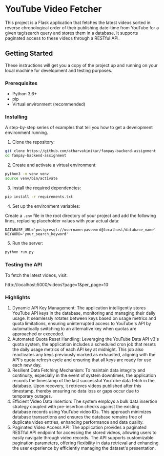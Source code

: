 # YouTube Video Fetcher

This project is a Flask application that fetches the latest videos sorted in reverse chronological order of their publishing date-time from YouTube for a given tag/search query and stores them in a database. It supports paginated access to these videos through a RESTful API.

## Getting Started

These instructions will get you a copy of the project up and running on your local machine for development and testing purposes.

### Prerequisites

- Python 3.6+
- pip
- Virtual environment (recommended)

### Installing

A step-by-step series of examples that tell you how to get a development environment running.

1. Clone the repository:

```bash
git clone https://github.com/atharvakinikar/fampay-backend-assignment
cd fampay-backend-assignment
```

2. Create and activate a virtual environment:

```bash
python3 -m venv venv
source venv/bin/activate
```

3. Install the required dependencies:

```bash
pip install -r requirements.txt
```

4. Set up the environment variables:

Create a `.env` file in the root directory of your project and add the following lines, replacing placeholder values with your actual data:

```env
DATABASE_URL='postgresql://username:password@localhost/database_name'
KEYWORD='your_search_keyword'
```

5. Run the server:
```bash
python run.py
```

### Testing the API

To fetch the latest videos, visit:

http://localhost:5000/videos?page=1&per_page=10

### Highlights 

1. Dynamic API Key Management: The application intelligently stores YouTube API keys in the database, monitoring and managing their daily usage. It seamlessly rotates between keys based on usage metrics and quota limitations, ensuring uninterrupted access to YouTube's API by automatically switching to an alternative key when quotas are approached or exceeded.
2. Automated Quota Reset Handling: Leveraging the YouTube Data API v3's quota system, the application includes a scheduled cron job that resets the daily usage metrics of each API key at midnight. This job also reactivates any keys previously marked as exhausted, aligning with the API's quota refresh cycle and ensuring that all keys are ready for use each new day.
3. Resilient Data Fetching Mechanism: To maintain data integrity and continuity, especially in the event of system downtimes, the application records the timestamp of the last successful YouTube data fetch in the database. Upon recovery, it retrieves videos published after this timestamp, thereby ensuring no data loss or gaps occur due to temporary outages.
4. Efficient Video Data Insertion: The system employs a bulk data insertion strategy coupled with pre-insertion checks against the existing database records using YouTube video IDs. This approach minimizes database transactions and ensures the database remains free of duplicate video entries, enhancing performance and data quality.
5. Paginated Video Access API: The application provides a paginated RESTful API endpoint for accessing the stored videos, allowing users to easily navigate through video records. The API supports customizable pagination parameters, offering flexibility in data retrieval and enhancing the user experience by efficiently managing the dataset's presentation.
